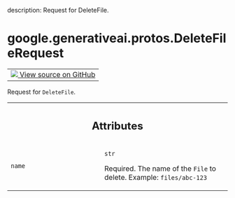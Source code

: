 description: Request for DeleteFile.

<div itemscope itemtype="http://developers.google.com/ReferenceObject">
<meta itemprop="name" content="google.generativeai.protos.DeleteFileRequest" />
<meta itemprop="path" content="Stable" />
</div>

# google.generativeai.protos.DeleteFileRequest

<!-- Insert buttons and diff -->

<table class="tfo-notebook-buttons tfo-api nocontent">
<td>
  <a target="_blank" href="https://github.com/googleapis/google-cloud-python/tree/main/packages/google-ai-generativelanguage/google/ai/generativelanguage_v1beta/types/file_service.py#L130-L142">
    <img src="https://www.tensorflow.org/images/GitHub-Mark-32px.png" />
    View source on GitHub
  </a>
</td>
</table>



Request for ``DeleteFile``.

<!-- Placeholder for "Used in" -->




<!-- Tabular view -->
 <table class="responsive fixed orange">
<colgroup><col width="214px"><col></colgroup>
<tr><th colspan="2"><h2 class="add-link">Attributes</h2></th></tr>

<tr>
<td>

`name`<a id="name"></a>

</td>
<td>

`str`

Required. The name of the ``File`` to delete. Example:
``files/abc-123``

</td>
</tr>
</table>



